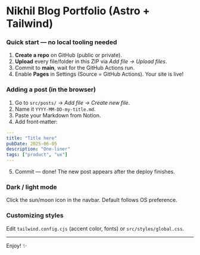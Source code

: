 # Nikhil Blog Portfolio (Astro + Tailwind)

### Quick start — no local tooling needed

1. **Create a repo** on GitHub (public or private).
2. **Upload** every file/folder in this ZIP via *Add file → Upload files*.
3. Commit to **main**, wait for the GitHub Actions run.
4. Enable **Pages** in Settings (Source = GitHub Actions). Your site is live!

### Adding a post (in the browser)

1. Go to `src/posts/` → *Add file → Create new file*.
2. Name it `YYYY-MM-DD-my-title.md`.
3. Paste your Markdown from Notion.
4. Add front‑matter:

```yaml
---
title: "Title here"
pubDate: 2025-06-05
description: "One‑liner"
tags: ["product", "ux"]
---
```

5. Commit — done! The new post appears after the deploy finishes.

### Dark / light mode

Click the sun/moon icon in the navbar. Default follows OS preference.

### Customizing styles

Edit `tailwind.config.cjs` (accent color, fonts) or `src/styles/global.css`.

---

Enjoy! ✨
